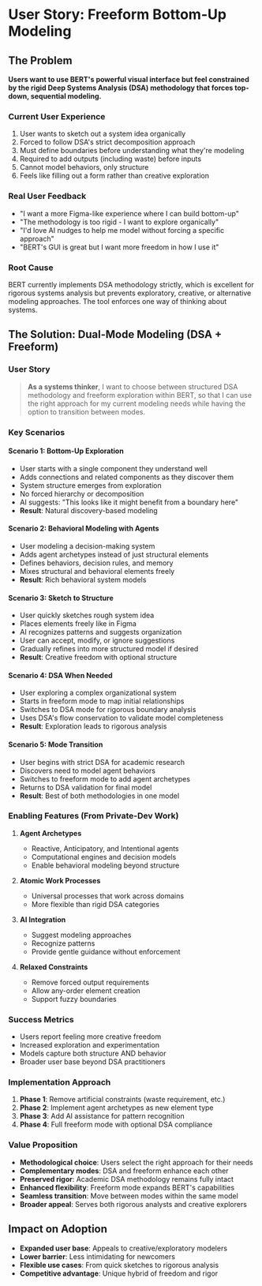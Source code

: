 # User Story: Freeform Bottom-Up Modeling

## The Problem

**Users want to use BERT's powerful visual interface but feel constrained by the rigid Deep Systems Analysis (DSA) methodology that forces top-down, sequential modeling.**

### Current User Experience
1. User wants to sketch out a system idea organically
2. Forced to follow DSA's strict decomposition approach
3. Must define boundaries before understanding what they're modeling
4. Required to add outputs (including waste) before inputs
5. Cannot model behaviors, only structure
6. Feels like filling out a form rather than creative exploration

### Real User Feedback
- "I want a more Figma-like experience where I can build bottom-up"
- "The methodology is too rigid - I want to explore organically"
- "I'd love AI nudges to help me model without forcing a specific approach"
- "BERT's GUI is great but I want more freedom in how I use it"

### Root Cause
BERT currently implements DSA methodology strictly, which is excellent for rigorous systems analysis but prevents exploratory, creative, or alternative modeling approaches. The tool enforces one way of thinking about systems.

## The Solution: Dual-Mode Modeling (DSA + Freeform)

### User Story
> **As a systems thinker**, I want to choose between structured DSA methodology and freeform exploration within BERT, so that I can use the right approach for my current modeling needs while having the option to transition between modes.

### Key Scenarios

#### Scenario 1: Bottom-Up Exploration
- User starts with a single component they understand well
- Adds connections and related components as they discover them
- System structure emerges from exploration
- No forced hierarchy or decomposition
- AI suggests: "This looks like it might benefit from a boundary here"
- **Result**: Natural discovery-based modeling

#### Scenario 2: Behavioral Modeling with Agents
- User modeling a decision-making system
- Adds agent archetypes instead of just structural elements
- Defines behaviors, decision rules, and memory
- Mixes structural and behavioral elements freely
- **Result**: Rich behavioral system models

#### Scenario 3: Sketch to Structure
- User quickly sketches rough system idea
- Places elements freely like in Figma
- AI recognizes patterns and suggests organization
- User can accept, modify, or ignore suggestions
- Gradually refines into more structured model if desired
- **Result**: Creative freedom with optional structure

#### Scenario 4: DSA When Needed
- User exploring a complex organizational system
- Starts in freeform mode to map initial relationships
- Switches to DSA mode for rigorous boundary analysis
- Uses DSA's flow conservation to validate model completeness
- **Result**: Exploration leads to rigorous analysis

#### Scenario 5: Mode Transition
- User begins with strict DSA for academic research
- Discovers need to model agent behaviors
- Switches to freeform mode to add agent archetypes
- Returns to DSA validation for final model
- **Result**: Best of both methodologies in one model

### Enabling Features (From Private-Dev Work)

1. **Agent Archetypes**
   - Reactive, Anticipatory, and Intentional agents
   - Computational engines and decision models
   - Enable behavioral modeling beyond structure

2. **Atomic Work Processes**
   - Universal processes that work across domains
   - More flexible than rigid DSA categories

3. **AI Integration**
   - Suggest modeling approaches
   - Recognize patterns
   - Provide gentle guidance without enforcement

4. **Relaxed Constraints**
   - Remove forced output requirements
   - Allow any-order element creation
   - Support fuzzy boundaries

### Success Metrics
- Users report feeling more creative freedom
- Increased exploration and experimentation
- Models capture both structure AND behavior
- Broader user base beyond DSA practitioners

### Implementation Approach
1. **Phase 1**: Remove artificial constraints (waste requirement, etc.)
2. **Phase 2**: Implement agent archetypes as new element type
3. **Phase 3**: Add AI assistance for pattern recognition
4. **Phase 4**: Full freeform mode with optional DSA compliance

### Value Proposition
- **Methodological choice**: Users select the right approach for their needs
- **Complementary modes**: DSA and freeform enhance each other
- **Preserved rigor**: Academic DSA methodology remains fully intact
- **Enhanced flexibility**: Freeform mode expands BERT's capabilities
- **Seamless transition**: Move between modes within the same model
- **Broader appeal**: Serves both rigorous analysts and creative explorers

## Impact on Adoption
- **Expanded user base**: Appeals to creative/exploratory modelers
- **Lower barrier**: Less intimidating for newcomers
- **Flexible use cases**: From quick sketches to rigorous analysis
- **Competitive advantage**: Unique hybrid of freedom and rigor